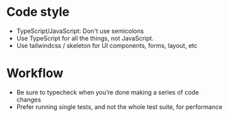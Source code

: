 # Code style
- TypeScript/JavaScript: Don't use semicolons 
- Use TypeScript for all the things, not JavaScript.
- Use tailwindcss / skeleton for UI components, forms, layout, etc

# Workflow
- Be sure to typecheck when you’re done making a series of code changes
- Prefer running single tests, and not the whole test suite, for performance